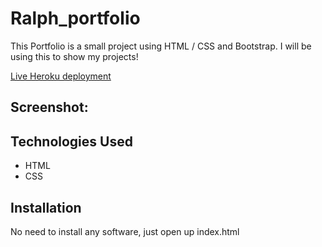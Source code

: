 # Ralph_portfolio
This Portfolio is a small project using HTML / CSS and Bootstrap. I will be using this to show my projects!

[Live Heroku deployment]()

## Screenshot:


## Technologies Used
* HTML
* CSS

## Installation
No need to install any software, just open up index.html

